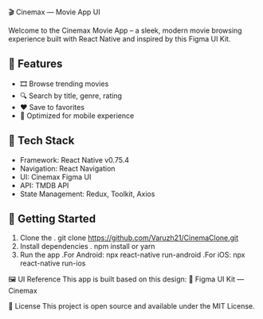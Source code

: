 🎬 Cinemax — Movie App UI

Welcome to the Cinemax Movie App – a sleek, modern movie browsing experience built with React Native and inspired by this Figma UI Kit.

## 📱 Features

- 🎞️ Browse trending movies 
- 🔍 Search by title, genre, rating
- ❤️ Save to favorites
- 📱 Optimized for mobile experience
 
 ## 🧩 Tech Stack

- Framework: React Native v0.75.4
- Navigation: React Navigation
- UI: Cinemax Figma UI
- API: TMDB API
- State Management: Redux, Toolkit, Axios

## 🚀 Getting Started

1. Clone the
   . git clone https://github.com/Varuzh21/CinemaClone.git
2. Install dependencies
   . npm install or yarn
3. Run the app
    .For Android: npx react-native run-android
    .For iOS: npx react-native run-ios

🖼️ UI Reference
This app is built based on this design:
🔗 Figma UI Kit — Cinemax

📄 License
This project is open source and available under the MIT License.
